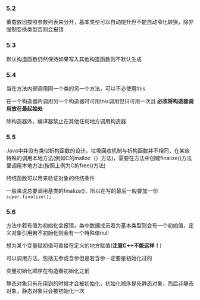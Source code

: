 ### 5.2

重载依旧按照参数列表来分开，基本类型可以自动提升但不能自动窄化转换，除非强制变换类型否则会报错

### 5.3

默认构造函数仍然保持如果写入其他构造函数则不默认生成

### 5.4

当在方法内部调用同一个类的另一个方法，可以不必使用this

在一个构造器内调用另一个构造器时可用this调用但只可用一次且 **必须将构造器调用放在最起始处**

除构造器外，编译器禁止在其他任何地方调用构造器

### 5.5

Java中并没有类似析构函数的设计，垃圾回收机制与析构函数并不相同，在某些特殊的调用本地方法(例如C的malloc（）方法)，需要在方法中创建finalize()方法里调用本地方法(按照上例为C的free()方法)

终结函数可以用来验证对象的终结条件

一般来说总要调用基类的finalize()，所以在写的最后一般要加一句`super.finalize();`

### 5.6

方法中若有值为初始化会报错，类中数据成员若为基本类型则会有一个初始值，定义对象引用若不初始化则会有一个特殊值null

想为某个变量赋初值可直接在定义的地方赋值(**注意C++不能这样！**)

可以调用方法，包括无参或含参但是若含参一定要是初始化过的

变量初始化顺序在构造器初始化之前

静态对象只有在用到的时候才会被初始化，初始化顺序是先静态对象，而后非静态对象，静态对象只会被初始化一次
